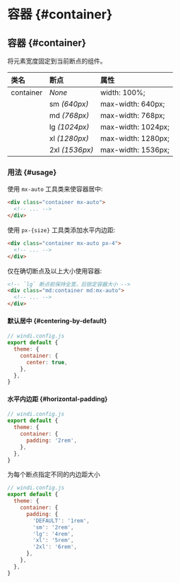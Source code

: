 # 容器 {#container}

## 容器 {#container}

将元素宽度固定到当前断点的组件。

| 类名      | 断点           | 属性               |
| :-------- | :------------- | :----------------- |
| container | *None*         | width: 100%;       |
|           | sm *(640px)*   | max-width: 640px;  |
|           | md *(768px)*   | max-width: 768px;  |
|           | lg *(1024px)*  | max-width: 1024px; |
|           | xl *(1280px)*  | max-width: 1280px; |
|           | 2xl *(1536px)* | max-width: 1536px; |

### 用法 {#usage}

使用 `mx-auto` 工具类来使容器居中:

```html
<div class="container mx-auto">
  <!-- ... -->
</div>
```

使用 `px-{size}` 工具类添加水平内边距:

```html
<div class="container mx-auto px-4">
  <!-- ... -->
</div>
```

仅在确切断点及以上大小使用容器:

```html
<!-- `lg` 断点前保持全宽，后锁定容器大小 -->
<div class="md:container md:mx-auto">
  <!-- ... -->
</div>
```

<Customizing>

#### 默认居中 {#centering-by-default}

```js
// windi.config.js
export default {
  theme: {
    container: {
      center: true,
    },
  },
}
```

#### 水平内边距 {#horizontal-padding}

```js
// windi.config.js
export default {
  theme: {
    container: {
      padding: '2rem',
    },
  },
}
```

为每个断点指定不同的内边距大小

```js
// windi.config.js
export default {
  theme: {
    container: {
      padding: {
        'DEFAULT': '1rem',
        'sm': '2rem',
        'lg': '4rem',
        'xl': '5rem',
        '2xl': '6rem',
      },
    },
  },
}
```

</Customizing>
